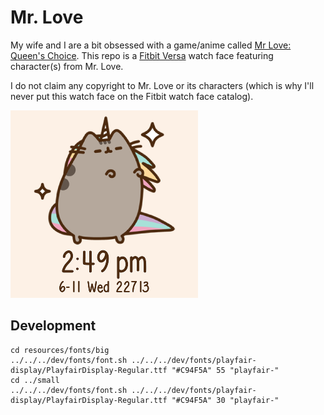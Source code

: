 # Mr. Love

My wife and I are a bit obsessed with a game/anime called [Mr Love: Queen's Choice](https://en.wikipedia.org/wiki/Mr_Love:_Queen%27s_Choice). This repo is a [Fitbit Versa](https://www.fitbit.com/shop/versa) watch face featuring character(s) from Mr. Love.

I do not claim any copyright to Mr. Love or its characters (which is why I'll never put this watch face on the Fitbit watch face catalog).

[![Preview](dev/screenshot.png)](<private watch link>)

## Development

```
cd resources/fonts/big
../../../dev/fonts/font.sh ../../../dev/fonts/playfair-display/PlayfairDisplay-Regular.ttf "#C94F5A" 55 "playfair-"
cd ../small
../../../dev/fonts/font.sh ../../../dev/fonts/playfair-display/PlayfairDisplay-Regular.ttf "#C94F5A" 30 "playfair-"
```
